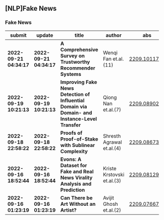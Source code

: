 ## [NLP]Fake News 

### Fake News

| submit | update | title | author | abs | PDF | code | cates | journal |
|---|---|---|---|---|---|---|---|---|
|**2022-09-21 04:34:17**|**2022-09-21 04:34:17**|**A Comprehensive Survey on Trustworthy Recommender Systems**|Wenqi Fan et.al.(11)|[2209.10117v1](http://arxiv.org/abs/2209.10117v1)|[gotoRead](http://arxiv.org/pdf/2209.10117v1)|null|cs.IR, cs.AI, cs.CR, cs.LG|null|
|**2022-09-19 10:21:13**|**2022-09-19 10:21:13**|**Improving Fake News Detection of Influential Domain via Domain- and   Instance-Level Transfer**|Qiong Nan et.al.(7)|[2209.08902v1](http://arxiv.org/abs/2209.08902v1)|[gotoRead](http://arxiv.org/pdf/2209.08902v1)|null|cs.CL, cs.AI|null|
|**2022-09-18 22:58:22**|**2022-09-18 22:58:22**|**Proofs of Proof-of-Stake with Sublinear Complexity**|Shresth Agrawal et.al.(4)|[2209.08673v1](http://arxiv.org/abs/2209.08673v1)|[gotoRead](http://arxiv.org/pdf/2209.08673v1)|**[link](https://github.com/shresthagrawal/poc-superlight-client)**|cs.CR|null|
|**2022-09-16 18:52:44**|**2022-09-16 18:52:44**|**Evons: A Dataset for Fake and Real News Virality Analysis and Prediction**|Kriste Krstovski et.al.(3)|[2209.08129v1](http://arxiv.org/abs/2209.08129v1)|[gotoRead](http://arxiv.org/pdf/2209.08129v1)|**[link](https://github.com/krstovski/evons)**|cs.CV, cs.CL, cs.LG|null|
|**2022-09-16 01:23:19**|**2022-09-16 01:23:19**|**Can There be Art Without an Artist?**|Avijit Ghosh et.al.(2)|[2209.07667v1](http://arxiv.org/abs/2209.07667v1)|[gotoRead](http://arxiv.org/pdf/2209.07667v1)|null|cs.AI, cs.CY, cs.LG|null|
